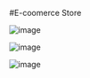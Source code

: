 #E-coomerce Store

![image](https://github.com/sujeet9682/E-commerce-website/assets/112682897/1aed5b6c-5d02-4084-bf3b-cc087b98c82e)

![image](https://github.com/sujeet9682/E-commerce-website/assets/112682897/470bb03a-8656-403f-9586-7f94a1768101)

![image](https://github.com/sujeet9682/E-commerce-website/assets/112682897/a5086511-cf98-436d-be11-535c2b7a2f07)

